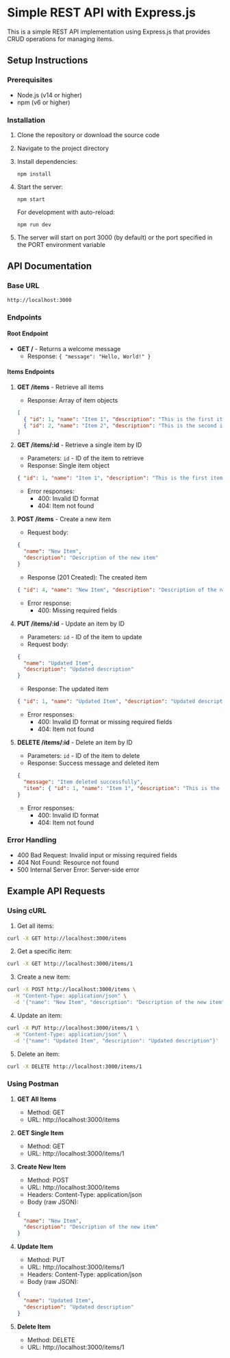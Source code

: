# Simple REST API with Express.js

This is a simple REST API implementation using Express.js that provides CRUD operations for managing items.

## Setup Instructions

### Prerequisites
- Node.js (v14 or higher)
- npm (v6 or higher)

### Installation

1. Clone the repository or download the source code
2. Navigate to the project directory
3. Install dependencies:
   ```
   npm install
   ```
4. Start the server:
   ```
   npm start
   ```
   
   For development with auto-reload:
   ```
   npm run dev
   ```

5. The server will start on port 3000 (by default) or the port specified in the PORT environment variable

## API Documentation

### Base URL
`http://localhost:3000`

### Endpoints

#### Root Endpoint
- **GET /** - Returns a welcome message
  - Response: `{ "message": "Hello, World!" }`

#### Items Endpoints

1. **GET /items** - Retrieve all items
   - Response: Array of item objects
   ```json
   [
     { "id": 1, "name": "Item 1", "description": "This is the first item" },
     { "id": 2, "name": "Item 2", "description": "This is the second item" }
   ]
   ```

2. **GET /items/:id** - Retrieve a single item by ID
   - Parameters: `id` - ID of the item to retrieve
   - Response: Single item object
   ```json
   { "id": 1, "name": "Item 1", "description": "This is the first item" }
   ```
   - Error responses:
     - 400: Invalid ID format
     - 404: Item not found

3. **POST /items** - Create a new item
   - Request body:
   ```json
   {
     "name": "New Item",
     "description": "Description of the new item"
   }
   ```
   - Response (201 Created): The created item
   ```json
   { "id": 4, "name": "New Item", "description": "Description of the new item" }
   ```
   - Error response:
     - 400: Missing required fields

4. **PUT /items/:id** - Update an item by ID
   - Parameters: `id` - ID of the item to update
   - Request body:
   ```json
   {
     "name": "Updated Item",
     "description": "Updated description"
   }
   ```
   - Response: The updated item
   ```json
   { "id": 1, "name": "Updated Item", "description": "Updated description" }
   ```
   - Error responses:
     - 400: Invalid ID format or missing required fields
     - 404: Item not found

5. **DELETE /items/:id** - Delete an item by ID
   - Parameters: `id` - ID of the item to delete
   - Response: Success message and deleted item
   ```json
   { 
     "message": "Item deleted successfully", 
     "item": { "id": 1, "name": "Item 1", "description": "This is the first item" } 
   }
   ```
   - Error responses:
     - 400: Invalid ID format
     - 404: Item not found

### Error Handling
- 400 Bad Request: Invalid input or missing required fields
- 404 Not Found: Resource not found
- 500 Internal Server Error: Server-side error

## Example API Requests

### Using cURL

1. Get all items:
```bash
curl -X GET http://localhost:3000/items
```

2. Get a specific item:
```bash
curl -X GET http://localhost:3000/items/1
```

3. Create a new item:
```bash
curl -X POST http://localhost:3000/items \
  -H "Content-Type: application/json" \
  -d '{"name": "New Item", "description": "Description of the new item"}'
```

4. Update an item:
```bash
curl -X PUT http://localhost:3000/items/1 \
  -H "Content-Type: application/json" \
  -d '{"name": "Updated Item", "description": "Updated description"}'
```

5. Delete an item:
```bash
curl -X DELETE http://localhost:3000/items/1
```

### Using Postman

1. **GET All Items**
   - Method: GET
   - URL: http://localhost:3000/items

2. **GET Single Item**
   - Method: GET
   - URL: http://localhost:3000/items/1

3. **Create New Item**
   - Method: POST
   - URL: http://localhost:3000/items
   - Headers: Content-Type: application/json
   - Body (raw JSON):
   ```json
   {
     "name": "New Item",
     "description": "Description of the new item"
   }
   ```

4. **Update Item**
   - Method: PUT
   - URL: http://localhost:3000/items/1
   - Headers: Content-Type: application/json
   - Body (raw JSON):
   ```json
   {
     "name": "Updated Item",
     "description": "Updated description"
   }
   ```

5. **Delete Item**
   - Method: DELETE
   - URL: http://localhost:3000/items/1
